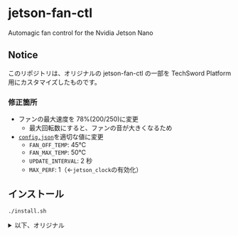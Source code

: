 # jetson-fan-ctl

Automagic fan control for the Nvidia Jetson Nano

## Notice

このリポジトリは、オリジナルの jetson-fan-ctl の一部を TechSword Platform 用にカスタマイズしたものです。

### 修正箇所

- ファンの最大速度を 78%(200/250)に変更
  - 最大回転数にすると、ファンの音が大きくなるため
- [`config.json`](https://github.com/TechSwordJP/jetson-fan-ctl/blob/master/config.json)を適切な値に変更
  - `FAN_OFF_TEMP`: 45℃
  - `FAN_MAX_TEMP`: 50℃
  - `UPDATE_INTERVAL`: 2 秒
  - `MAX_PERF`: 1（←`jetson_clock`の有効化）

## インストール

```
./install.sh
```
<details>
<summary>以下、オリジナル</summary>

## Requirements:

### Hardware

You will need a 5V PWM fan for this to make any sense.  
I used the **Noctua nf-a4x20 5V PWM** fan.

Additionally, I recommend you use the barrel jack with a 4A power supply.

### Software

I will assume you use the standard image on your jetson nano.

Python 3 should be pre-installed on the jetson nano.  
You can check this using <code>python3 --version</code>  
(3.5 or higher should be fine.)  
otherwise, you can install it with

    sudo apt install python3-dev

## How to install:

run

    sudo ./install.sh

The script will automatically run at boot time.

It's a set-it-and-forget-it type thing, unless you want to mess with the fan speeds.

## How to customize:

open /etc/automagic-fan/config.json with your favorite editor (I'm using nano):

    sudo nano /etc/automagic-fan/config.json

you will find the following lines:

    {
    "FAN_OFF_TEMP":20,
    "FAN_MAX_TEMP":50,
    "UPDATE_INTERVAL":2,
    "MAX_PERF":1
    }

<code>FAN_OFF_TEMP</code> is the temperature (°C) below which the fan is turned off.  
<code>FAN_MAX_TEMP</code> is the temperature (°C) above which the fan is at 100% speed.  
The script interpolates linearly between these two points.

<code>UPDATE_INTERVAL</code> tells the script how often to update the fan speed (in seconds).  
<code>MAX_PERF</code> values greater than 0 maximize system performance by setting the CPU and GPU clock speeds to the maximum.

You can use either integers (like 20) or floating point numbers (like 20.125) in each of these fields.  
The temperature precision of the thermal sensors is 0.5 (°C), so don't expect this to be too precise.

Any changes in the script will be will be applied after the next reboot.  
You can run

    sudo service automagic-fan restart

to apply changes immediately.

If you suspect something went wrong, please check:

    sudo service automagic-fan status

## How to contribute:

Feel Free to open Issues or Pull requests on this Repository.

If you find this tool useful, you can buy me a coffe:

[![](https://www.paypalobjects.com/en_US/i/btn/btn_donate_LG.gif)](https://paypal.me/pyrestone)
</details>
